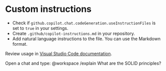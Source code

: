 # Custom instructions
- Check if `github.copilot.chat.codeGeneration.useInstructionFiles` is set to `true` in your settings.
- Create `.github/copilot-instructions.md` in your repository.
- Add natural language instructions to the file. You can use the Markdown format.

Review usage in [Visual Studio Code documentation](https://code.visualstudio.com/docs/copilot/copilot-customization#_use-a-githubcopilotinstructionsmd-file).

Open a chat and type: @workspace /explain What are the SOLID principles?